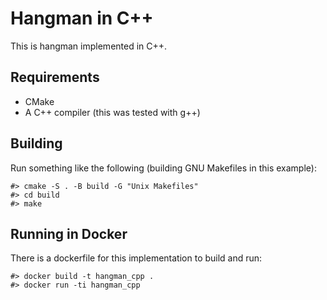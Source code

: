 Hangman in C++
==============
This is hangman implemented in C++.

Requirements
------------
- CMake
- A C++ compiler (this was tested with g++)

Building
--------
Run something like the following (building GNU Makefiles in this example):
```
#> cmake -S . -B build -G "Unix Makefiles"
#> cd build
#> make
```

Running in Docker
-----------------
There is a dockerfile for this implementation to build and run:
```
#> docker build -t hangman_cpp .
#> docker run -ti hangman_cpp
```